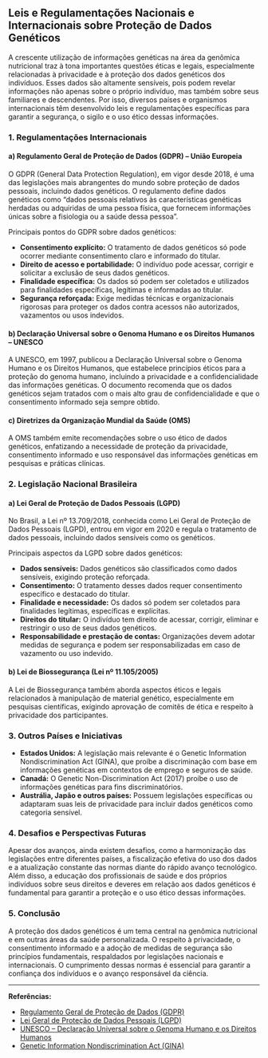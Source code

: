 
## Leis e Regulamentações Nacionais e Internacionais sobre Proteção de Dados Genéticos

A crescente utilização de informações genéticas na área da genômica nutricional traz à tona importantes questões éticas e legais, especialmente relacionadas à privacidade e à proteção dos dados genéticos dos indivíduos. Esses dados são altamente sensíveis, pois podem revelar informações não apenas sobre o próprio indivíduo, mas também sobre seus familiares e descendentes. Por isso, diversos países e organismos internacionais têm desenvolvido leis e regulamentações específicas para garantir a segurança, o sigilo e o uso ético dessas informações.

### 1. **Regulamentações Internacionais**

#### **a) Regulamento Geral de Proteção de Dados (GDPR) – União Europeia**

O GDPR (General Data Protection Regulation), em vigor desde 2018, é uma das legislações mais abrangentes do mundo sobre proteção de dados pessoais, incluindo dados genéticos. O regulamento define dados genéticos como “dados pessoais relativos às características genéticas herdadas ou adquiridas de uma pessoa física, que fornecem informações únicas sobre a fisiologia ou a saúde dessa pessoa”.

Principais pontos do GDPR sobre dados genéticos:
- **Consentimento explícito:** O tratamento de dados genéticos só pode ocorrer mediante consentimento claro e informado do titular.
- **Direito de acesso e portabilidade:** O indivíduo pode acessar, corrigir e solicitar a exclusão de seus dados genéticos.
- **Finalidade específica:** Os dados só podem ser coletados e utilizados para finalidades específicas, legítimas e informadas ao titular.
- **Segurança reforçada:** Exige medidas técnicas e organizacionais rigorosas para proteger os dados contra acessos não autorizados, vazamentos ou usos indevidos.

#### **b) Declaração Universal sobre o Genoma Humano e os Direitos Humanos – UNESCO**

A UNESCO, em 1997, publicou a Declaração Universal sobre o Genoma Humano e os Direitos Humanos, que estabelece princípios éticos para a proteção do genoma humano, incluindo a privacidade e a confidencialidade das informações genéticas. O documento recomenda que os dados genéticos sejam tratados com o mais alto grau de confidencialidade e que o consentimento informado seja sempre obtido.

#### **c) Diretrizes da Organização Mundial da Saúde (OMS)**

A OMS também emite recomendações sobre o uso ético de dados genéticos, enfatizando a necessidade de proteção da privacidade, consentimento informado e uso responsável das informações genéticas em pesquisas e práticas clínicas.

### 2. **Legislação Nacional Brasileira**

#### **a) Lei Geral de Proteção de Dados Pessoais (LGPD)**

No Brasil, a Lei nº 13.709/2018, conhecida como Lei Geral de Proteção de Dados Pessoais (LGPD), entrou em vigor em 2020 e regula o tratamento de dados pessoais, incluindo dados sensíveis como os genéticos.

Principais aspectos da LGPD sobre dados genéticos:
- **Dados sensíveis:** Dados genéticos são classificados como dados sensíveis, exigindo proteção reforçada.
- **Consentimento:** O tratamento desses dados requer consentimento específico e destacado do titular.
- **Finalidade e necessidade:** Os dados só podem ser coletados para finalidades legítimas, específicas e explícitas.
- **Direitos do titular:** O indivíduo tem direito de acessar, corrigir, eliminar e restringir o uso de seus dados genéticos.
- **Responsabilidade e prestação de contas:** Organizações devem adotar medidas de segurança e podem ser responsabilizadas em caso de vazamento ou uso indevido.

#### **b) Lei de Biossegurança (Lei nº 11.105/2005)**

A Lei de Biossegurança também aborda aspectos éticos e legais relacionados à manipulação de material genético, especialmente em pesquisas científicas, exigindo aprovação de comitês de ética e respeito à privacidade dos participantes.

### 3. **Outros Países e Iniciativas**

- **Estados Unidos:** A legislação mais relevante é o Genetic Information Nondiscrimination Act (GINA), que proíbe a discriminação com base em informações genéticas em contextos de emprego e seguros de saúde.
- **Canadá:** O Genetic Non-Discrimination Act (2017) proíbe o uso de informações genéticas para fins discriminatórios.
- **Austrália, Japão e outros países:** Possuem legislações específicas ou adaptaram suas leis de privacidade para incluir dados genéticos como categoria sensível.

### 4. **Desafios e Perspectivas Futuras**

Apesar dos avanços, ainda existem desafios, como a harmonização das legislações entre diferentes países, a fiscalização efetiva do uso dos dados e a atualização constante das normas diante do rápido avanço tecnológico. Além disso, a educação dos profissionais de saúde e dos próprios indivíduos sobre seus direitos e deveres em relação aos dados genéticos é fundamental para garantir a proteção e o uso ético dessas informações.

### 5. **Conclusão**

A proteção dos dados genéticos é um tema central na genômica nutricional e em outras áreas da saúde personalizada. O respeito à privacidade, o consentimento informado e a adoção de medidas de segurança são princípios fundamentais, respaldados por legislações nacionais e internacionais. O cumprimento dessas normas é essencial para garantir a confiança dos indivíduos e o avanço responsável da ciência.

---

**Referências:**
- [Regulamento Geral de Proteção de Dados (GDPR)](https://gdpr-info.eu/)
- [Lei Geral de Proteção de Dados Pessoais (LGPD)](https://www.gov.br/lgpd)
- [UNESCO – Declaração Universal sobre o Genoma Humano e os Direitos Humanos](https://unesdoc.unesco.org/ark:/48223/pf0000110220)
- [Genetic Information Nondiscrimination Act (GINA)](https://www.genome.gov/about-genomics/policy-issues/Genetic-Discrimination)
```
